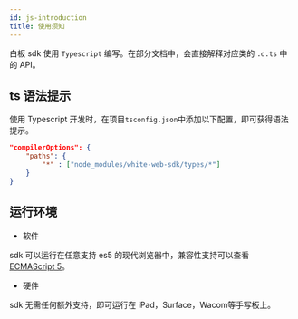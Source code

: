 ```yaml
---
id: js-introduction
title: 使用须知
---
```


白板 sdk 使用 `Typescript` 编写。在部分文档中，会直接解释对应类的 `.d.ts` 中的 API。

## ts 语法提示<span class="anchor" id="declare">

使用 Typescript 开发时，在项目`tsconfig.json`中添加以下配置，即可获得语法提示。

``` json
"compilerOptions": {
    "paths": {
        "*" : ["node_modules/white-web-sdk/types/*"]
    }
}
```

## 运行环境<span class="anchor" id="env">

* 软件

sdk 可以运行在任意支持 es5 的现代浏览器中，兼容性支持可以查看 [ECMAScript 5](https://caniuse.com/#feat=es5)。

* 硬件

sdk 无需任何额外支持，即可运行在 iPad，Surface，Wacom等手写板上。
